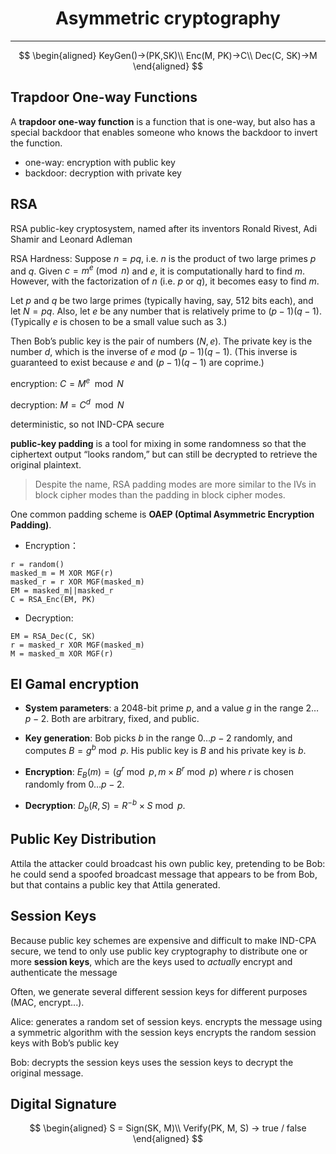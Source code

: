 # <center> Asymmetric cryptography
---
$$
\begin{aligned}
KeyGen()->(PK,SK)\\
Enc(M, PK)->C\\
Dec(C, SK)->M
\end{aligned}
$$
## Trapdoor One-way Functions
A **trapdoor one-way function** is a function that is one-way, but also has a special backdoor that enables someone who knows the backdoor to invert the function.
- one-way: encryption with public key
- backdoor: decryption with private key

## RSA
RSA public-key cryptosystem, named after its inventors Ronald Rivest, Adi Shamir and Leonard Adleman



RSA Hardness: 
Suppose $n = pq$, i.e. $n$ is the product of two large primes $p$ and $q$.
Given $c =m^e \pmod n$ and $e$, it is computationally hard to find $m$. However, with the factorization of $n$ (i.e. $p$ or $q$), it becomes easy to find $m$.

Let $p$ and $q$ be two large primes (typically having, say, 512 bits each), and let $N = pq$. 
Also, let $e$ be any number that is relatively prime to $(p−1)(q−1)$. (Typically $e$ is chosen to be a small value such as 3.) 

Then Bob’s public key is the pair of numbers $(N,e)$. 
The private key is the number $d$, which is the inverse of $e$ mod $(p−1)(q−1)$. (This inverse is guaranteed to exist because $e$ and $(p−1)(q−1)$ are coprime.)

encryption: $C = M^e \mod N$

decryption: $M = C^d \mod N$


deterministic, so not IND-CPA secure

**public-key padding** is a tool for mixing in some randomness so that the ciphertext output “looks random,” but can still be decrypted to retrieve the original plaintext.

>Despite the name, RSA padding modes are more similar to the IVs in block cipher modes than the padding in block cipher modes. 

One common padding scheme is **OAEP (Optimal Asymmetric Encryption Padding)**. 

- Encryption：
```
r = random()
masked_m = M XOR MGF(r)
masked_r = r XOR MGF(masked_m)
EM = masked_m||masked_r
C = RSA_Enc(EM, PK)
```
- Decryption:
```
EM = RSA_Dec(C, SK)
r = masked_r XOR MGF(masked_m)
M = masked_m XOR MGF(r)
```

## El Gamal encryption
-   **System parameters**: a 2048-bit prime $p$, and a value $g$ in the range $2 \ldots p-2$. Both are arbitrary, fixed, and public.

-   **Key generation**: Bob picks $b$ in the range $0 \ldots p-2$ randomly, and computes $B = g^{b} \bmod p$. His public key is $B$ and his private key is $b$.

-   **Encryption**: $E_{B}(m) = (g^{r} \bmod p, m \times B^{r} \bmod p)$ where $r$ is chosen randomly from $0 \ldots p-2$.

-   **Decryption**: $D_{b}(R, S) = R^{-b} \times S \bmod p$.

## Public Key Distribution
Attila the attacker could broadcast his own public key, pretending to be Bob: he could send a spoofed broadcast message that appears to be from Bob, but that contains a public key that Attila generated. 


## Session Keys
Because public key schemes are expensive and difficult to make IND-CPA secure, we tend to only use public key cryptography to distribute one or more **session keys**, which are the keys used to *actually* encrypt and authenticate the message

Often, we generate several different session keys for different purposes (MAC, encrypt...).

Alice:
generates a random set of session keys. 
encrypts the message using a symmetric algorithm with the session keys
encrypts the random session keys with Bob’s public key

Bob:
decrypts the session keys
uses the session keys to decrypt the original message.

## Digital Signature
$$
\begin{aligned}
S = Sign(SK, M)\\
Verify(PK, M, S) -> true / false
\end{aligned}
$$